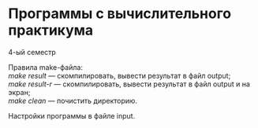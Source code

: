 # Программы с вычислительного практикума<br>
4-ый семестр

Правила make-файла:<br>
*make result* — скомпилировать, вывести результат в файл output;<br>
*make result-r* — скомпилировать, вывести результат в файл output и на экран;<br>
*make clean* — почистить директорию.<br>

Настройки программы в файле input.
